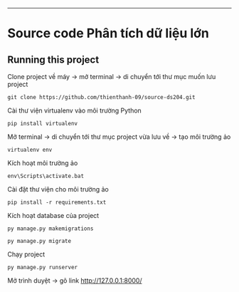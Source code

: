 
---
# Source code Phân tích dữ liệu lớn

## Running this project

Clone project về máy -> mở terminal -> di chuyển tới thư mục muốn lưu project

```
git clone https://github.com/thienthanh-09/source-ds204.git
```

Cài thư viện virtualenv vào môi trường Python

```
pip install virtualenv
```

Mở terminal -> di chuyển tới thư mục project vừa lưu về -> tạo môi trường ảo

```
virtualenv env
```

Kích hoạt môi trường ảo

```
env\Scripts\activate.bat
```

Cài đặt thư viện cho môi trường ảo

```
pip install -r requirements.txt
```

Kích hoạt database của project

```
py manage.py makemigrations
```

```
py manage.py migrate
```

Chạy project

```
py manage.py runserver
```

Mở trình duyệt -> gõ link http://127.0.0.1:8000/
